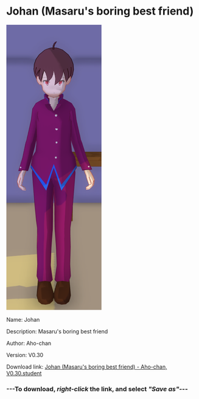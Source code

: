 # Johan (Masaru's boring best friend)

<img src = "https://raw.githubusercontent.com/Arbiter1223/Daigaku-Gurashi-Custom-Students/master/Students/Files/Johan%20(Masaru's%20boring%20best%20friend).png">

Name: Johan

Description: Masaru's boring best friend

Author: Aho-chan

Version: V0.30

Download link: <a href="https://raw.githubusercontent.com/Arbiter1223/Daigaku-Gurashi-Custom-Students/master/Students/Files/Johan%20(Masaru's%20boring%20best%20friend)%20-%20Aho-chan%2C%20V0.30.student">Johan (Masaru's boring best friend) - Aho-chan, V0.30.student</a>

### ---**To download, _right-click_ the link, and select _"Save as"_**---
